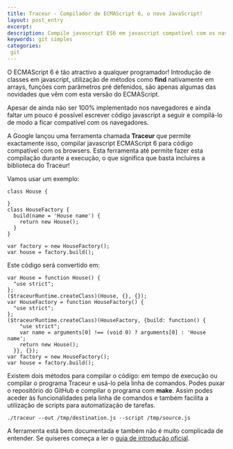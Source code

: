 ```yaml
---
title: Traceur - Compilador de ECMAScript 6, o novo JavaScript!
layout: post_entry
excerpt: 
description: Compile javascript ES6 em javascript compatível com os navegadores de hoje
keywords: git simples
categories:
 git
---
```


O ECMAScript 6 é tão atractivo a qualquer programador! Introdução de classes em javascript, utilização de métodos como **find** nativamente em arrays, funções com parâmetros pré defenidos, são apenas algumas das novidades que vêm com esta versão do ECMAScript.

Apesar de ainda não ser 100% implementado nos navegadores e ainda faltar um pouco é possível escrever código javascript a seguir e compilá-lo de modo a ficar compatível com os navegadores.

A Google lançou uma ferramenta chamada **Traceur** que permite exactamente isso, compilar javascript ECMAScript 6 para código compatível com os browsers. Esta ferramenta até permite fazer esta compilação durante a execução, o que significa que basta incluires a biblioteca do Traceur!

Vamos usar um exemplo:


    class House {
    	
    }
    class HouseFactory {
      build(name = 'House name') {
        return new House();
      }
    }

    var factory = new HouseFactory();
    var house = factory.build();


Este código será convertido em:


    var House = function House() {
      "use strict";
    };
    ($traceurRuntime.createClass)(House, {}, {});
    var HouseFactory = function HouseFactory() {
      "use strict";
    };
    ($traceurRuntime.createClass)(HouseFactory, {build: function() {
        "use strict";
        var name = arguments[0] !== (void 0) ? arguments[0] : 'House name';
        return new House();
      }}, {});
    var factory = new HouseFactory();
    var house = factory.build();



Existem dois métodos para compilar o código: em tempo de execução ou compilar o programa Traceur e usá-lo pela linha de comandos. Podes puxar o repositório do GitHub e compilar o programa com **make**. Assim podes aceder às funcionalidades pela linha de comandos e também facilita a utilização de scripts para automatização de tarefas.

````
./traceur --out /tmp/destination.js --script /tmp/source.js
````

A ferramenta está bem documentada e também não é muito complicada de entender. Se quiseres começa a ler o [guia de introdução oficial](https://github.com/google/traceur-compiler/wiki/Getting-Started).